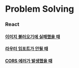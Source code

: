 # Problem Solving

### React
#### [이미지 불러오기에 실패했을 때]()
#### [라우터 임포트가 안될 때]()
#### [CORS 에러가 발생했을 때]()
